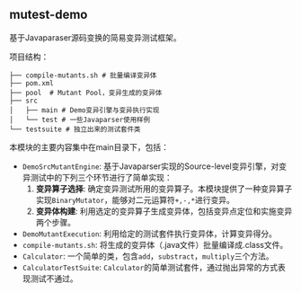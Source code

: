 ## mutest-demo

基于Javaparaser源码变换的简易变异测试框架。

项目结构：
```text
├── compile-mutants.sh # 批量编译变异体
├── pom.xml
├── pool  # Mutant Pool，变异生成的变异体
├── src     
│   ├── main # Demo变异引擎与变异执行实现
│   └── test # 一些Javaparser使用样例
└── testsuite # 独立出来的测试套件类
```

本模块的主要内容集中在main目录下，包括：

- `DemoSrcMutantEngine`: 基于Javaparser实现的Source-level变异引擎，对变异测试中的下列三个环节进行了简单实现：
  1. **变异算子选择**: 确定变异测试所用的变异算子。本模块提供了一种变异算子实现`BinaryMutator`，能够对二元运算符`+,-,*`进行变异。
  2. **变异体构建**: 利用选定的变异算子生成变异体，包括变异点定位和实施变异两个步骤。
- `DemoMutantExecution`: 利用给定的测试套件执行变异体，计算变异得分。
- `compile-mutants.sh`: 将生成的变异体（.java文件）批量编译成.class文件。
- `Calculator`: 一个简单的类，包含`add`，`substract`，`multiply`三个方法。
- `CalculatorTestSuite`: `Calculator`的简单测试套件，通过抛出异常的方式表现测试不通过。

